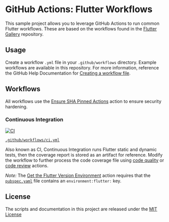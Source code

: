 # GitHub Actions: Flutter Workflows

This sample project allows you to leverage GitHub Actions to run common Flutter workflows. These are based on the workflows found in the [Flutter Gallery](https://github.com/flutter/gallery) repository.

## Usage

Create a workflow `.yml` file in your `.github/workflows` directory. Example workflows are available in this repository. For more information, reference the GitHub Help Documentation for [Creating a workflow file](https://help.github.com/en/articles/configuring-a-workflow#creating-a-workflow-file).

## Workflows

All workflows use the [Ensure SHA Pinned Actions](https://github.com/marketplace/actions/ensure-sha-pinned-actions) action to ensure security hardening.

### Continuous Integration
[![CI](https://github.com/zgosalvez/github-actions-flutter-workflow/workflows/CI/badge.svg)](https://github.com/zgosalvez/github-actions-flutter-workflow/actions?query=workflow%3ACI)

[`.github/workflows/ci.yml`](workflows/ci.yml)

Also known as CI, Continuous Integration runs Flutter static and dynamic tests, then the coverage report is stored as an artifact for reference. Modify the workflow to further process the code coverage file using [code quality](https://github.com/marketplace?type=actions) or [code review](https://github.com/marketplace?category=code-review&type=actions) actions.

_Note:_ The [Get the Flutter Version Environment](https://github.com/marketplace/actions/get-the-flutter-version-environment) action requires that the [`pubspec.yaml`](pubspec.yaml) file contains an `environment:flutter:` key.

## License
The scripts and documentation in this project are released under the [MIT License](LICENSE)